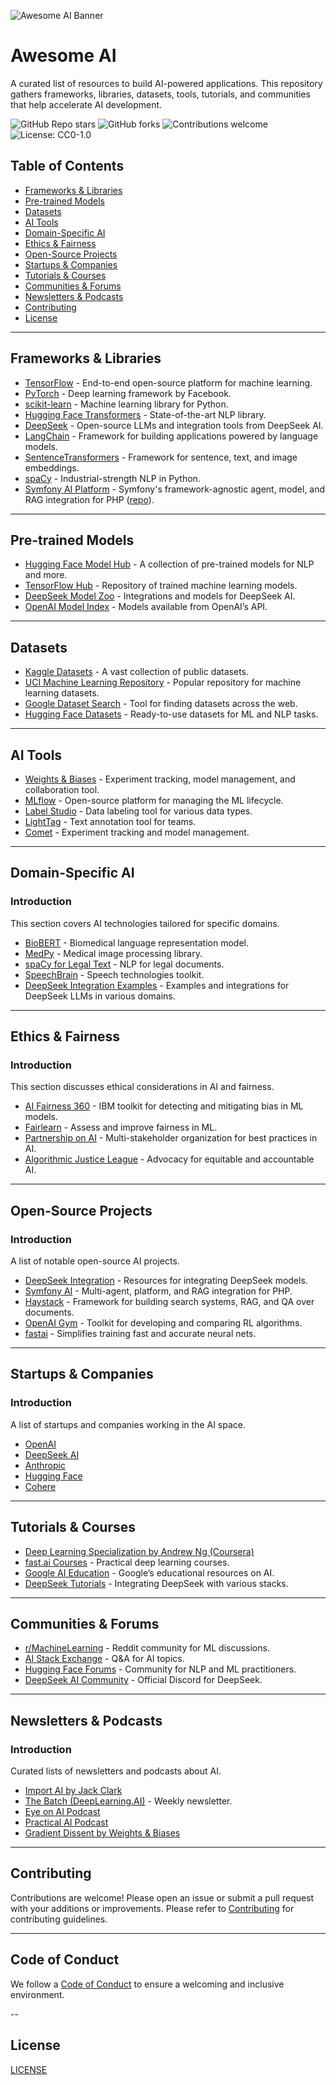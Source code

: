 ![Awesome AI Banner](assets/banner.png)

# Awesome AI

A curated list of resources to build AI-powered applications. This repository gathers frameworks, libraries, datasets, tools, tutorials, and communities that help accelerate AI development.

![GitHub Repo stars](https://img.shields.io/github/stars/junaidbinfarooq/awesome-ai?style=social)
![GitHub forks](https://img.shields.io/github/forks/junaidbinfarooq/awesome-ai?style=social)
![Contributions welcome](https://img.shields.io/badge/contributions-welcome-brightgreen.svg)
![License: CC0-1.0](https://img.shields.io/badge/License-CC-yellow.svg)

## Table of Contents

- [Frameworks & Libraries](#frameworks--libraries)
- [Pre-trained Models](#pre-trained-models)
- [Datasets](#datasets)
- [AI Tools](#ai-tools)
- [Domain-Specific AI](#domain-specific-ai)
- [Ethics & Fairness](#ethics--fairness)
- [Open-Source Projects](#open-source-projects)
- [Startups & Companies](#startups--companies)
- [Tutorials & Courses](#tutorials--courses)
- [Communities & Forums](#communities--forums)
- [Newsletters & Podcasts](#newsletters--podcasts)
- [Contributing](#contributing)
- [License](#license)

---

## Frameworks & Libraries

- [TensorFlow](https://www.tensorflow.org/) - End-to-end open-source platform for machine learning.
- [PyTorch](https://pytorch.org/) - Deep learning framework by Facebook.
- [scikit-learn](https://scikit-learn.org/) - Machine learning library for Python.
- [Hugging Face Transformers](https://huggingface.co/docs/transformers/index) - State-of-the-art NLP library.
- [DeepSeek](https://github.com/deepseek-ai/DeepSeek-LM) - Open-source LLMs and integration tools from DeepSeek AI.
- [LangChain](https://github.com/langchain-ai/langchain) - Framework for building applications powered by language models.
- [SentenceTransformers](https://www.sbert.net/) - Framework for sentence, text, and image embeddings.
- [spaCy](https://spacy.io/) - Industrial-strength NLP in Python.
- [Symfony AI Platform](https://github.com/symfony/ai) - Symfony's framework-agnostic agent, model, and RAG integration for PHP ([repo](https://github.com/symfony/ai)).

---

## Pre-trained Models

- [Hugging Face Model Hub](https://huggingface.co/models) - A collection of pre-trained models for NLP and more.
- [TensorFlow Hub](https://tfhub.dev/) - Repository of trained machine learning models.
- [DeepSeek Model Zoo](https://github.com/deepseek-ai/awesome-deepseek-integration) - Integrations and models for DeepSeek AI.
- [OpenAI Model Index](https://platform.openai.com/docs/models) - Models available from OpenAI’s API.

---

## Datasets

- [Kaggle Datasets](https://www.kaggle.com/datasets) - A vast collection of public datasets.
- [UCI Machine Learning Repository](https://archive.ics.uci.edu/ml/index.php) - Popular repository for machine learning datasets.
- [Google Dataset Search](https://datasetsearch.research.google.com/) - Tool for finding datasets across the web.
- [Hugging Face Datasets](https://huggingface.co/datasets) - Ready-to-use datasets for ML and NLP tasks.

---

## AI Tools

- [Weights & Biases](https://wandb.ai/) - Experiment tracking, model management, and collaboration tool.
- [MLflow](https://mlflow.org/) - Open-source platform for managing the ML lifecycle.
- [Label Studio](https://labelstud.io/) - Data labeling tool for various data types.
- [LightTag](https://www.lighttag.io/) - Text annotation tool for teams.
- [Comet](https://www.comet.com/) - Experiment tracking and model management.

---

## Domain-Specific AI

### Introduction

This section covers AI technologies tailored for specific domains.

- [BioBERT](https://github.com/dmis-lab/biobert) - Biomedical language representation model.
- [MedPy](https://loli.github.io/medpy/) - Medical image processing library.
- [spaCy for Legal Text](https://github.com/nitishgupta/nlp_legal) - NLP for legal documents.
- [SpeechBrain](https://speechbrain.github.io/) - Speech technologies toolkit.
- [DeepSeek Integration Examples](https://github.com/deepseek-ai/awesome-deepseek-integration) - Examples and integrations for DeepSeek LLMs in various domains.

---

## Ethics & Fairness

### Introduction

This section discusses ethical considerations in AI and fairness.

- [AI Fairness 360](https://aif360.mybluemix.net/) - IBM toolkit for detecting and mitigating bias in ML models.
- [Fairlearn](https://fairlearn.org/) - Assess and improve fairness in ML.
- [Partnership on AI](https://www.partnershiponai.org/) - Multi-stakeholder organization for best practices in AI.
- [Algorithmic Justice League](https://www.ajl.org/) - Advocacy for equitable and accountable AI.

---

## Open-Source Projects

### Introduction

A list of notable open-source AI projects.

- [DeepSeek Integration](https://github.com/deepseek-ai/awesome-deepseek-integration) - Resources for integrating DeepSeek models.
- [Symfony AI](https://github.com/symfony/ai) - Multi-agent, platform, and RAG integration for PHP.
- [Haystack](https://github.com/deepset-ai/haystack) - Framework for building search systems, RAG, and QA over documents.
- [OpenAI Gym](https://github.com/openai/gym) - Toolkit for developing and comparing RL algorithms.
- [fastai](https://github.com/fastai/fastai) - Simplifies training fast and accurate neural nets.

---

## Startups & Companies

### Introduction

A list of startups and companies working in the AI space.

- [OpenAI](https://openai.com/)
- [DeepSeek AI](https://www.deepseek.com/)
- [Anthropic](https://www.anthropic.com/)
- [Hugging Face](https://huggingface.co/)
- [Cohere](https://cohere.com/)

---

## Tutorials & Courses

- [Deep Learning Specialization by Andrew Ng (Coursera)](https://www.coursera.org/specializations/deep-learning)
- [fast.ai Courses](https://course.fast.ai/) - Practical deep learning courses.
- [Google AI Education](https://ai.google/education/) - Google’s educational resources on AI.
- [DeepSeek Tutorials](https://github.com/deepseek-ai/awesome-deepseek-integration#tutorials) - Integrating DeepSeek with various stacks.

---

## Communities & Forums

- [r/MachineLearning](https://www.reddit.com/r/MachineLearning/) - Reddit community for ML discussions.
- [AI Stack Exchange](https://ai.stackexchange.com/) - Q&A for AI topics.
- [Hugging Face Forums](https://discuss.huggingface.co/) - Community for NLP and ML practitioners.
- [DeepSeek AI Community](https://discord.gg/6W8aRkb5Hc) - Official Discord for DeepSeek.

---

## Newsletters & Podcasts

### Introduction

Curated lists of newsletters and podcasts about AI.

- [Import AI by Jack Clark](https://jack-clark.net/)
- [The Batch (DeepLearning.AI)](https://www.deeplearning.ai/thebatch/) - Weekly newsletter.
- [Eye on AI Podcast](https://www.eye-on.ai/)
- [Practical AI Podcast](https://changelog.com/practicalai)
- [Gradient Dissent by Weights & Biases](https://wandb.ai/gradient-dissent)

---

## Contributing

Contributions are welcome! Please open an issue or submit a pull request with your additions or improvements.
Please refer to [Contributing](CONTRIBUTING.md) for contributing guidelines.

---

## Code of Conduct

We follow a [Code of Conduct](CODE_OF_CONDUCT.md) to ensure a welcoming and inclusive environment.

--

## License

[LICENSE](LICENSE)
